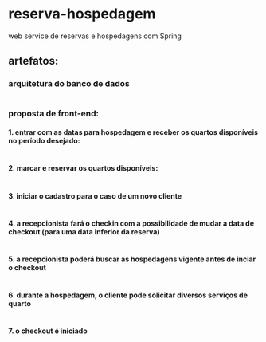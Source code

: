 # reserva-hospedagem
web service de reservas e hospedagens com Spring
## artefatos:
### arquitetura do banco de dados
<p align="center"><img src"/imagens/0-database.png" /></p>


### proposta de front-end:
#### 1. entrar com as datas para hospedagem e receber os quartos disponíveis no período desejado:

<p align="center"><img src"/imagens/1-buscar-vagas.png" /></p>

#### 2. marcar e reservar os quartos disponíveis:

<p align="center"><img src"/imagens/2-reservar.png" /></p>

#### 3. iniciar o cadastro para o caso de um novo cliente

<p align="center"><img src"/imagens/3-fazer-cadastro.png" /></p>

#### 4. a recepcionista fará o checkin com a possibilidade de mudar a data de checkout (para uma data inferior da reserva)

<p align="center"><img src"/imagens/4-fazer-checkin.png" /></p>

#### 5. a recepcionista poderá buscar as hospedagens vigente antes de inciar o checkout

<p align="center"><img src"/imagens/5-buscar-hospedagens.png" /></p>

#### 6. durante a hospedagem, o cliente pode solicitar diversos serviços de quarto

<p align="center"><img src"/imagens/6-solicitar-servico.png" /></p>

#### 7. o checkout é iniciado

<p align="center"><img src"/imagens/7-fazer-checkout.png" /></p>
